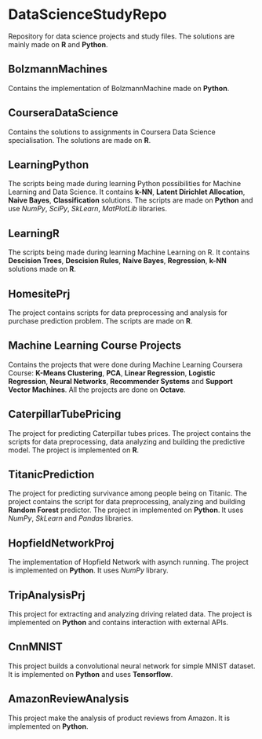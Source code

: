# DataScienceStudyRepo

Repository for data science projects and study files. The solutions are mainly made on **R** and **Python**.

## BolzmannMachines
Contains the implementation of BolzmannMachine made on **Python**.

## CourseraDataScience
Contains the solutions to assignments in Coursera Data Science specialisation. The solutions are made on **R**.

## LearningPython
The scripts being made during learning Python possibilities for Machine Learning and Data Science. It contains **k-NN**, **Latent Dirichlet Allocation**, **Naive Bayes**, **Classification** solutions. The scripts are made on **Python** and use *NumPy*, *SciPy*, *SkLearn*, *MatPlotLib* libraries.

## LearningR
The scripts being made during learning Machine Learning on R. It contains **Descision Trees**, **Descision Rules**, **Naive Bayes**, **Regression**, **k-NN** solutions made on **R**.

## HomesitePrj
The project contains scripts for data preprocessing and analysis for purchase prediction problem. The scripts are made on **R**.

## Machine Learning Course Projects
Contains the projects that were done during Machine Learning Coursera Course: **K-Means Clustering**, **PCA**, **Linear Regression**, **Logistic Regression**, **Neural Networks**, **Recommender Systems** and **Support Vector Machines**. All the projects are done on **Octave**.

## CaterpillarTubePricing
The project for predicting Caterpillar tubes prices. The project contains the scripts for data preprocessing, data analyzing and building the predictive model. The project is implemented on **R**.

## TitanicPrediction
The project for predicting survivance among people being on Titanic. The project contains the script for data preprocessing, analyzing and building **Random Forest** predictor. The project in implemented on **Python**. It uses *NumPy*, *SkLearn* and *Pandas* libraries.

## HopfieldNetworkProj
The implementation of Hopfield Network with asynch running. The project is implemented on **Python**. It uses *NumPy* library.

## TripAnalysisPrj
This project for extracting and analyzing driving related data. The project is implemented on **Python** and contains interaction with external APIs.

## CnnMNIST
This project builds a convolutional neural network for simple MNIST dataset. It is implemented on **Python** and uses **Tensorflow**.

## AmazonReviewAnalysis
This project make the analysis of product reviews from Amazon. It is implemented on **Python**.
